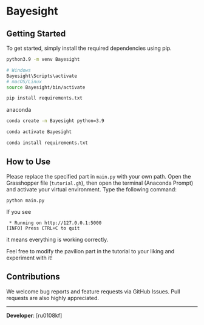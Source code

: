 # Bayesight

## Getting Started

To get started, simply install the required dependencies using pip.

```bash
python3.9 -m venv Bayesight

# Windows
Bayesight\Scripts\activate
# macOS/Linux
source Bayesight/bin/activate

pip install requirements.txt
```

anaconda

```bash
conda create -n Bayesight python=3.9

conda activate Bayesight

conda install requirements.txt
```

## How to Use
Please replace the specified part in `main.py` with your own path.
Open the Grasshopper file (`tutorial.gh`), then open the terminal (Anaconda Prompt) and activate your virtual environment.
Type the following command:

```
python main.py
```

If you see

```
 * Running on http://127.0.0.1:5000
[INFO] Press CTRL+C to quit
```

it means everything is working correctly.

Feel free to modify the pavilion part in the tutorial to your liking and experiment with it!

## Contributions

We welcome bug reports and feature requests via GitHub Issues. Pull requests are also highly appreciated.

-----

**Developer**: [ru0108kf]
